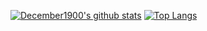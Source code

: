 <!--
**December1900/December1900** is a ✨ _special_ ✨ repository because its `README.md` (this file) appears on your GitHub profile.

Here are some ideas to get you started:

- 🔭 I’m currently working on ...
- 🌱 I’m currently learning ...
- 👯 I’m looking to collaborate on ...
- 🤔 I’m looking for help with ...
- 💬 Ask me about ...
- 📫 How to reach me: ...
- 😄 Pronouns: ...
- ⚡ Fun fact: ...
-->

[![December1900's github stats](https://github-readme-stats.vercel.app/api?username=December1900&count_private=true&show_icons=true)](https://github.com/December1900/github-readme-stats)
[![Top Langs](https://github-readme-stats.vercel.app/api/top-langs/?username=December1900&layout=compact)](https://github.com/December1900/github-readme-stats)



